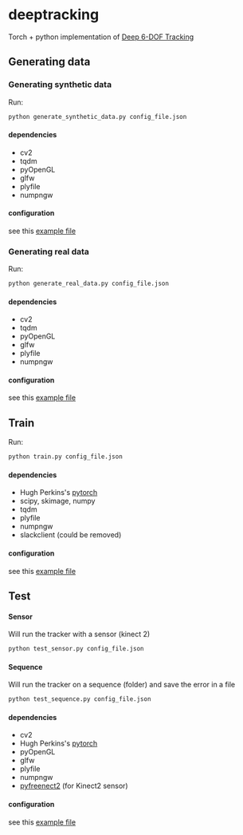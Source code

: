 # deeptracking

Torch + python implementation of [Deep 6-DOF Tracking](https://arxiv.org/abs/1703.09771)


## Generating data
### Generating synthetic data
Run:
```bash
python generate_synthetic_data.py config_file.json
```

#### dependencies
- cv2
- tqdm
- pyOpenGL
- glfw
- plyfile
- numpngw

#### configuration
see this [example file](https://github.com/lvsn/deeptracking/blob/develop/configs/generate_synthetic_example.json)

### Generating real data
Run:
```bash
python generate_real_data.py config_file.json
```

#### dependencies
- cv2
- tqdm
- pyOpenGL
- glfw
- plyfile
- numpngw

#### configuration
see this [example file](https://github.com/lvsn/deeptracking/blob/develop/configs/generate_real_example.json)

## Train
Run:
```bash
python train.py config_file.json
```

#### dependencies
- Hugh Perkins's [pytorch](https://github.com/hughperkins/pytorch)
- scipy, skimage, numpy
- tqdm
- plyfile
- numpngw
- slackclient (could be removed)

#### configuration
see this [example file](https://github.com/lvsn/deeptracking/blob/develop/configs/train_example.json)

## Test
#### Sensor
Will run the tracker with a sensor (kinect 2)
```bash
python test_sensor.py config_file.json
```

#### Sequence
Will run the tracker on a sequence (folder) and save the error in a file
```bash
python test_sequence.py config_file.json
```

#### dependencies
- cv2
- Hugh Perkins's [pytorch](https://github.com/hughperkins/pytorch)
- pyOpenGL
- glfw
- plyfile
- numpngw
- [pyfreenect2](https://github.com/MathGaron/py3freenect2) (for Kinect2 sensor)

#### configuration
see this [example file](https://github.com/lvsn/deeptracking/blob/develop/configs/test_example.json)
